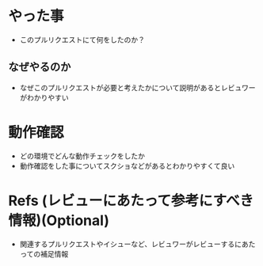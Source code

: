 # やった事

- このプルリクエストにて何をしたのか？

## なぜやるのか

- なぜこのプルリクエストが必要と考えたかについて説明があるとレビュワーがわかりやすい

# 動作確認

- どの環境でどんな動作チェックをしたか
- 動作確認をした事についてスクショなどがあるとわかりやすくて良い

# Refs (レビューにあたって参考にすべき情報)(Optional)

- 関連するプルリクエストやイシューなど、レビュワーがレビューするにあたっての補足情報